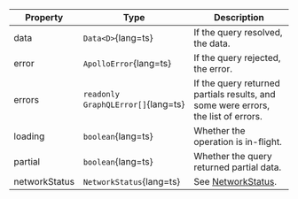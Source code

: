 | Property | Type | Description |
| -------- | ---- | ----------- |
| data | `Data<D>`{lang=ts} | If the query resolved, the data. |
| error | `ApolloError`{lang=ts} | If the query rejected, the error. |
| errors | `readonly GraphQLError[]`{lang=ts} | If the query returned partials results, and some were errors, the list of errors. |
| loading | `boolean`{lang=ts} | Whether the operation is in-flight. |
| partial | `boolean`{lang=ts} | Whether the query returned partial data. |
| networkStatus | `NetworkStatus`{lang=ts} | See [NetworkStatus](#networkstatus). |
